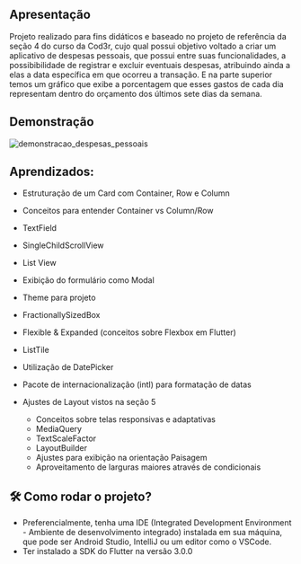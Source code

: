 ## Apresentação 

Projeto realizado para fins didáticos e baseado no projeto de referência da seção 4 do curso da Cod3r, cujo qual possui objetivo voltado a criar um aplicativo de despesas pessoais, que possui entre suas funcionalidades, a possibibilidade de registrar e excluir eventuais despesas, atribuindo ainda a elas a data específica em que ocorreu a transação. E na parte superior temos um gráfico que exibe a porcentagem que esses gastos de cada dia representam dentro do orçamento dos últimos sete dias da semana.

## Demonstração 

![demonstracao_despesas_pessoais](https://user-images.githubusercontent.com/109693767/215779015-64cf2371-86ac-47de-977a-390aa2a9dc5b.gif)

## Aprendizados:
* Estruturação de um Card com Container, Row e Column
* Conceitos para entender Container vs Column/Row 
* TextField
* SingleChildScrollView 
* List View
* Exibição do formulário como Modal
* Theme para projeto
* FractionallySizedBox
* Flexible & Expanded (conceitos sobre Flexbox em Flutter)
* ListTile
* Utilização de DatePicker
* Pacote de internacionalização (intl) para formatação de datas

* Ajustes de Layout vistos na seção 5
   * Conceitos sobre telas responsivas e adaptativas
   * MediaQuery 
   * TextScaleFactor 
   * LayoutBuilder   
   * Ajustes para exibição na orientação Paisagem   
   * Aproveitamento de larguras maiores através de condicionais

## :hammer_and_wrench:	Como rodar o projeto? 

* Preferencialmente, tenha uma IDE (Integrated Development Environment - Ambiente de desenvolvimento integrado) instalada em sua máquina, que pode ser Android Studio, IntelliJ ou um editor como o VSCode. 
* Ter instalado a SDK do Flutter na versão 3.0.0
